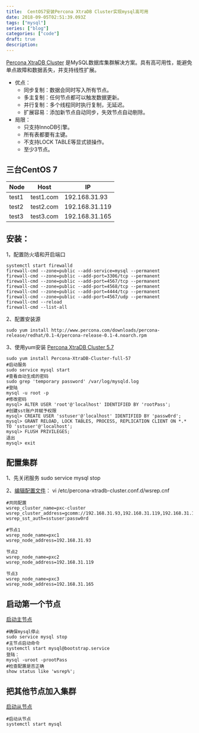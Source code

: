 ```yaml
---
title:  CentOS7安装Percona XtraDB Cluster实现mysql高可用
date: 2018-09-05T02:51:39.093Z
tags: ["mysql"]
series: ["blog"]
categories: ["code"]
draft: true
description:
---
```


[Percona XtraDB Cluster](https://www.percona.com/doc/percona-xtradb-cluster/5.7/index.html) 是MySQL数据库集群解决方案。具有高可用性，能避免单点故障和数据丢失，并支持线性扩展。
* 优点：
	* 同步复制：数据会同时写入所有节点。
	* 多主复制：任何节点都可以触发数据更新。
	* 并行复制：多个线程同时执行复制，无延迟。
	* 扩展容易：添加新节点自动同步，失效节点自动剔除。
* 局限：
	* 只支持InnoDB引擎。
	* 所有表都要有主键。
	* 不支持LOCK TABLE等显式锁操作。
	* 至少3节点。


## 三台CentOS 7
Node|Host|IP|
---|---|---
test1 | test1.com	|192.168.31.93
test2 | test2.com	|192.168.31.119
test3 | test3.com	|192.168.31.165

## 安装：
1，配置防火墙和开启端口
```
systemctl start firewalld
firewall-cmd --zone=public --add-service=mysql --permanent
firewall-cmd --zone=public --add-port=3306/tcp --permanent
firewall-cmd --zone=public --add-port=4567/tcp --permanent
firewall-cmd --zone=public --add-port=4568/tcp --permanent
firewall-cmd --zone=public --add-port=4444/tcp --permanent
firewall-cmd --zone=public --add-port=4567/udp --permanent
firewall-cmd --reload
firewall-cmd --list-all
```

 2、配置安装源
 ```shell
sudo yum install http://www.percona.com/downloads/percona-release/redhat/0.1-4/percona-release-0.1-4.noarch.rpm
```

 3、使用yum安装 [Percona XtraDB Cluster 5.7](https://www.percona.com/doc/percona-xtradb-cluster/5.7/install/yum.html#yum )
 ```shell
sudo yum install Percona-XtraDB-Cluster-full-57
#启动服务
sudo service mysql start
#查看自动生成的密码
sudo grep 'temporary password' /var/log/mysqld.log
#登陆
mysql -u root -p
#修改密码
mysql> ALTER USER 'root'@'localhost' IDENTIFIED BY 'rootPass';
#创建sst账户并赋予权限
mysql> CREATE USER 'sstuser'@'localhost' IDENTIFIED BY 'passw0rd';
mysql> GRANT RELOAD, LOCK TABLES, PROCESS, REPLICATION CLIENT ON *.* TO 'sstuser'@'localhost';
mysql> FLUSH PRIVILEGES;
退出
mysql> exit
 ```
 
 ## 配置集群
1、先关闭服务
sudo service mysql stop

2、[编辑配置文件](https://www.percona.com/doc/percona-xtradb-cluster/5.7/configure.html)：
vi /etc/percona-xtradb-cluster.conf.d/wsrep.cnf
```
#共同配置
wsrep_cluster_name=pxc-cluster
wsrep_cluster_address=gcomm://192.168.31.93,192.168.31.119,192.168.31.165
wsrep_sst_auth=sstuser:passw0rd

#节点1
wsrep_node_name=pxc1
wsrep_node_address=192.168.31.93

节点2
wsrep_node_name=pxc2
wsrep_node_address=192.168.31.119

节点3
wsrep_node_name=pxc3
wsrep_node_address=192.168.31.165
```

## 启动第一个节点
[启动主节点](https://www.percona.com/doc/percona-xtradb-cluster/5.7/bootstrap.html)
```
#确保mysql停止
sudo service mysql stop 
#主节点启动命令
systemctl start mysql@bootstrap.service
登陆：
mysql -uroot -prootPass
#检查配置是否正确
show status like 'wsrep%';
```

## 把其他节点加入集群
[启动从节点](https://www.percona.com/doc/percona-xtradb-cluster/5.7/add-node.html)
```
#启动从节点
systemctl start mysql
```










